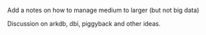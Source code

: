 Add a notes on how to manage medium to larger (but not big data)

Discussion on arkdb, dbi, piggyback and other ideas.
